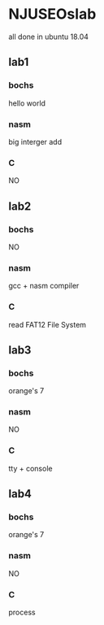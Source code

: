 # NJUSEOslab

all done in ubuntu 18.04

## lab1
### bochs 
hello world
### nasm
big interger add
### C
NO
## lab2
### bochs
NO
### nasm
gcc + nasm compiler
### C
read FAT12 File System
## lab3
### bochs
orange's 7
### nasm
NO
### C
tty + console
## lab4
### bochs
orange's 7
### nasm
NO
### C
process
